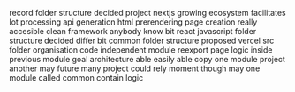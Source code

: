 record folder structure decided project nextjs growing ecosystem facilitates lot processing api generation html prerendering page creation really accesible clean framework anybody know bit react javascript folder structure decided differ bit common folder structure proposed vercel src folder organisation code independent module reexport page logic inside previous module goal architecture able easily able copy one module project another may future many project could rely moment though may one module called common contain logic